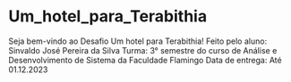 # Um_hotel_para_Terabithia
Seja bem-vindo ao Desafio Um hotel para Terabithia! 
Feito pelo aluno: Sinvaldo José Pereira da Silva 
Turma: 3° semestre do curso de Análise e Desenvolvimento de Sistema da Faculdade Flamingo Data de entrega: Até 01.12.2023
